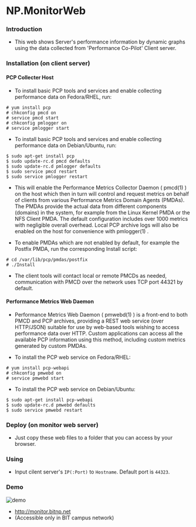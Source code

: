 # NP.MonitorWeb

### Introduction
* This web shows Server's performance information by dynamic graphs using the data collected from 'Performance Co-Pilot' Client server.

### Installation (on client server)
#### PCP Collecter Host


* To install basic PCP tools and services and enable collecting performance data on Fedora/RHEL, run: 
```
# yum install pcp 
# chkconfig pmcd on 
# service pmcd start 
# chkconfig pmlogger on 
# service pmlogger start
```
* To install basic PCP tools and services and enable collecting performance data on Debian/Ubuntu, run: 
```
$ sudo apt-get install pcp 
$ sudo update-rc.d pmcd defaults 
$ sudo update-rc.d pmlogger defaults 
$ sudo service pmcd restart 
$ sudo service pmlogger restart
```
* This will enable the Performance Metrics Collector Daemon ( pmcd(1) ) on the host which then in turn will control and request metrics on behalf of clients from various Performance Metrics Domain Agents (PMDAs). The PMDAs provide the actual data from different components (domains) in the system, for example from the Linux Kernel PMDA or the NFS Client PMDA. The default configuration includes over 1000 metrics with negligible overall overhead. Local PCP archive logs will also be enabled on the host for convenience with pmlogger(1) .

* To enable PMDAs which are not enabled by default, for example the Postfix PMDA, run the corresponding Install script: 
```
# cd /var/lib/pcp/pmdas/postfix 
# ./Install
```
* The client tools will contact local or remote PMCDs as needed, communication with PMCD over the network uses TCP port 44321 by default. 

#### Performance Metrics Web Daemon

* Performance Metrics Web Daemon ( pmwebd(1) ) is a front-end to both PMCD and PCP archives, providing a REST web service (over HTTP/JSON) suitable for use by web-based tools wishing to access performance data over HTTP. Custom applications can access all the available PCP information using this method, including custom metrics generated by custom PMDAs.

* To install the PCP web service on Fedora/RHEL: 
```
# yum install pcp-webapi 
# chkconfig pmwebd on 
# service pmwebd start
```
* To install the PCP web service on Debian/Ubuntu: 
```
$ sudo apt-get install pcp-webapi 
$ sudo update-rc.d pmwebd defaults 
$ sudo service pmwebd restart
```

### Deploy (on monitor web server)
* Just copy these web files to a folder that you can access by your browser.

### Using
* Input cilent server's `IP(:Port)` to `Hostname`. Default port is `44323`.

### Demo
![demo](https://raw.githubusercontent.com/jackhhh/NP.MonitorWeb/master/docs/demo.gif)
* http://monitor.bitnp.net 
* (Accessible only in BIT campus network)
